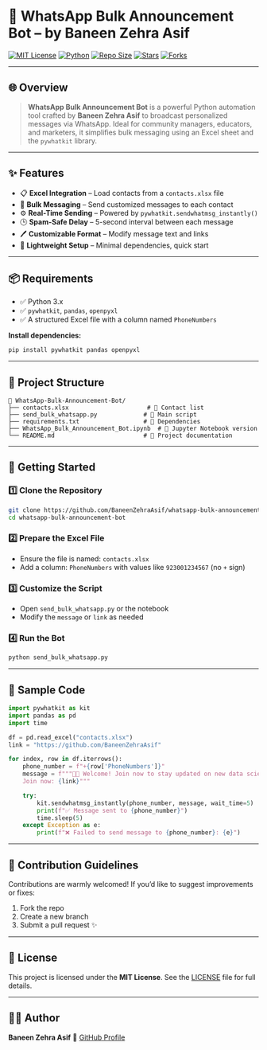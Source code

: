 
# 📣 WhatsApp Bulk Announcement Bot – by Baneen Zehra Asif

[![MIT License](https://img.shields.io/badge/license-MIT-green)](https://opensource.org/licenses/MIT)
[![Python](https://img.shields.io/badge/python-3.x-blue)](https://www.python.org/)
[![Repo Size](https://img.shields.io/github/repo-size/BaneenZehraAsif/whatsapp-bulk-announcement-bot?color=purple)](https://github.com/BaneenZehraAsif/whatsapp-bulk-announcement-bot)
[![Stars](https://img.shields.io/github/stars/BaneenZehraAsif/whatsapp-bulk-announcement-bot?style=social)](https://github.com/BaneenZehraAsif/whatsapp-bulk-announcement-bot/stargazers)
[![Forks](https://img.shields.io/github/forks/BaneenZehraAsif/whatsapp-bulk-announcement-bot?style=social)](https://github.com/BaneenZehraAsif/whatsapp-bulk-announcement-bot/network/members)

---

## 🌐 Overview

> **WhatsApp Bulk Announcement Bot** is a powerful Python automation tool crafted by **Baneen Zehra Asif** to broadcast personalized messages via WhatsApp. Ideal for community managers, educators, and marketers, it simplifies bulk messaging using an Excel sheet and the `pywhatkit` library.

---

## ✨ Features

- 📋 **Excel Integration** – Load contacts from a `contacts.xlsx` file  
- 💬 **Bulk Messaging** – Send customized messages to each contact  
- ⚙️ **Real-Time Sending** – Powered by `pywhatkit.sendwhatmsg_instantly()`  
- 🕒 **Spam-Safe Delay** – 5-second interval between each message  
- 🖊 **Customizable Format** – Modify message text and links  
- 🔧 **Lightweight Setup** – Minimal dependencies, quick start  

---

## 📦 Requirements

- ✅ Python 3.x  
- ✅ `pywhatkit`, `pandas`, `openpyxl`  
- ✅ A structured Excel file with a column named `PhoneNumbers`  

**Install dependencies:**
```bash
pip install pywhatkit pandas openpyxl
````

---

## 🧾 Project Structure

```
📂 WhatsApp-Bulk-Announcement-Bot/
├── contacts.xlsx                      # 📇 Contact list
├── send_bulk_whatsapp.py             # 🧠 Main script
├── requirements.txt                  # 📜 Dependencies
├── WhatsApp_Bulk_Announcement_Bot.ipynb  # 📘 Jupyter Notebook version
└── README.md                         # 📄 Project documentation
```

---

## 🚀 Getting Started

### 1️⃣ Clone the Repository

```bash
git clone https://github.com/BaneenZehraAsif/whatsapp-bulk-announcement-bot.git
cd whatsapp-bulk-announcement-bot
```

### 2️⃣ Prepare the Excel File

* Ensure the file is named: `contacts.xlsx`
* Add a column: `PhoneNumbers` with values like `923001234567` (no `+` sign)

### 3️⃣ Customize the Script

* Open `send_bulk_whatsapp.py` or the notebook
* Modify the `message` or `link` as needed

### 4️⃣ Run the Bot

```bash
python send_bulk_whatsapp.py
```

---

## 🧠 Sample Code

```python
import pywhatkit as kit
import pandas as pd
import time

df = pd.read_excel("contacts.xlsx")
link = "https://github.com/BaneenZehraAsif"

for index, row in df.iterrows():
    phone_number = f"+{row['PhoneNumbers']}"
    message = f"""📢📢 Welcome! Join now to stay updated on new data science projects.
    Join now: {link}"""

    try:
        kit.sendwhatmsg_instantly(phone_number, message, wait_time=5)
        print(f"✅ Message sent to {phone_number}")
        time.sleep(5)
    except Exception as e:
        print(f"❌ Failed to send message to {phone_number}: {e}")
```

---

## 🤝 Contribution Guidelines

Contributions are warmly welcomed!
If you’d like to suggest improvements or fixes:

1. Fork the repo
2. Create a new branch
3. Submit a pull request ✨

---

## 📄 License

This project is licensed under the **MIT License**.
See the [LICENSE](LICENSE) file for full details.

---

## 👩‍💻 Author

**Baneen Zehra Asif**
🔗 [GitHub Profile](https://github.com/BaneenZehraAsif)

```


